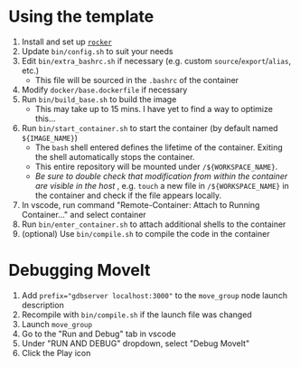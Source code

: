 # Using the template
1. Install and set up [`rocker`](https://github.com/osrf/rocker)
1. Update `bin/config.sh` to suit your needs
1. Edit `bin/extra_bashrc.sh` if necessary (e.g. custom `source`/`export`/`alias`, etc.)
   - This file will be sourced in the `.bashrc` of the container
1. Modify `docker/base.dockerfile` if necessary
1. Run `bin/build_base.sh` to build the image
   - This may take up to 15 mins.  I have yet to find a way to optimize this...
1. Run `bin/start_container.sh` to start the container (by default named `${IMAGE_NAME}`)
   - The `bash` shell entered defines the lifetime of the container.  Exiting the shell automatically stops the container.
   - This entire repository will be mounted under `/${WORKSPACE_NAME}`.
   - *Be sure to double check that modification from within the container are visible in the host* , e.g. `touch` a new file in `/${WORKSPACE_NAME}` in the container and check if the file appears locally.
1. In vscode, run command "Remote-Container: Attach to Running Container..." and select container
1. Run `bin/enter_container.sh` to attach additional shells to the container
1. (optional) Use `bin/compile.sh` to compile the code in the container

# Debugging MoveIt
1. Add `prefix="gdbserver localhost:3000"` to the `move_group` node launch description
1. Recompile with `bin/compile.sh` if the launch file was changed
1. Launch `move_group`
1. Go to the "Run and Debug" tab in vscode
1. Under "RUN AND DEBUG" dropdown, select "Debug MoveIt"
1. Click the Play icon
